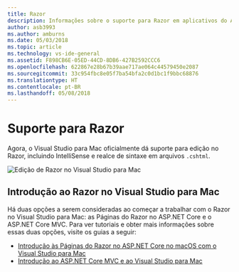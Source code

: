 ```yaml
---
title: Razor
description: Informações sobre o suporte para Razor em aplicativos do ASP.NET Core no Visual Studio para Mac
author: asb3993
ms.author: amburns
ms.date: 05/03/2018
ms.topic: article
ms.technology: vs-ide-general
ms.assetid: F898CB6E-05ED-44CD-8DB6-427B2592CCC6
ms.openlocfilehash: 622867e28b67b39aae717ae064c44579450e2087
ms.sourcegitcommit: 33c954fbc8e05f7ba54bfa2c0d1bc1f9bbc68876
ms.translationtype: HT
ms.contentlocale: pt-BR
ms.lasthandoff: 05/08/2018
---
```

# <a name="razor-support"></a>Suporte para Razor

Agora, o Visual Studio para Mac oficialmente dá suporte para edição no Razor, incluindo IntelliSense e realce de sintaxe em arquivos `.cshtml`.

![Edição de Razor no Visual Studio para Mac](media/razor-image1.png)

## <a name="getting-started-with-razor-in-visual-studio-for-mac"></a>Introdução ao Razor no Visual Studio para Mac

Há duas opções a serem consideradas ao começar a trabalhar com o Razor no Visual Studio para Mac: as Páginas do Razor no ASP.NET Core e o ASP.NET Core MVC. Para ver tutoriais e obter mais informações sobre essas duas opções, visite os guias a seguir:

- [Introdução às Páginas do Razor no ASP.NET Core no macOS com o Visual Studio para Mac](https://docs.microsoft.com/aspnet/core/tutorials/razor-pages-mac/razor-pages-start?view=aspnetcore-2.1)
- [Introdução ao ASP.NET Core MVC e ao Visual Studio para Mac](https://docs.microsoft.com/aspnet/core/tutorials/first-mvc-app-mac/start-mvc?view=aspnetcore-2.1)

